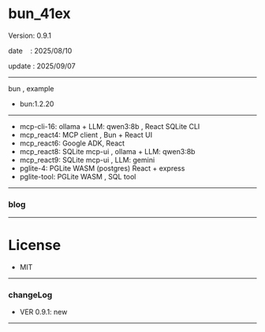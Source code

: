 ﻿# bun_41ex

 Version: 0.9.1

 date    : 2025/08/10

 update : 2025/09/07 

***

bun , example

* bun:1.2.20

***
* mcp-cli-16: ollama + LLM: qwen3:8b , React SQLite CLI
* mcp_react4: MCP client , Bun + React UI
* mcp_react6: Google ADK, React
* mcp_react8: SQLite mcp-ui , ollama + LLM: qwen3:8b
* mcp_react9: SQLite mcp-ui , LLM: gemini
* pglite-4: PGLite WASM (postgres) React + express
* pglite-tool: PGLite WASM  , SQL tool
***
### blog

***
# License

* MIT

***
### changeLog

* VER 0.9.1: new

***

